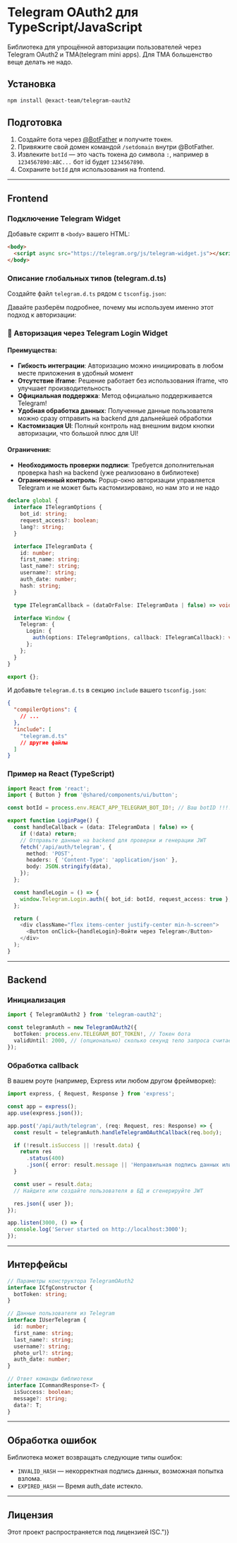 # Telegram OAuth2 для TypeScript/JavaScript

Библиотека для упрощённой авторизации пользователей через Telegram OAuth2 и TMA(telegram mini apps). Для TMA большенство веще делать не надо.

## Установка

```bash
npm install @exact-team/telegram-oauth2
```

## Подготовка

1. Создайте бота через [@BotFather](https://t.me/BotFather) и получите токен.
2. Привяжите свой домен командой `/setdomain` внутри @BotFather.
3. Извлеките `botId` — это часть токена до символа `:`, например в `1234567890:ABC...` бот id будет `1234567890`.
4. Сохраните `botId` для использования на frontend.

---

## Frontend

### Подключение Telegram Widget

Добавьте скрипт в `<body>` вашего HTML:

```html
<body>
  <script async src="https://telegram.org/js/telegram-widget.js"></script>
</body>
```

### Описание глобальных типов (telegram.d.ts)

Создайте файл `telegram.d.ts` рядом с `tsconfig.json`:

Давайте разберём подробнее, почему мы используем именно этот подход к авторизации:

### 🔹 Авторизация через Telegram Login Widget

#### Преимущества:

- **Гибкость интеграции**: Авторизацию можно инициировать в любом месте приложения в удобный момент
- **Отсутствие iframe**: Решение работает без использования iframe, что улучшает производительность
- **Официальная поддержка**: Метод официально поддерживается Telegram!
- **Удобная обработка данных**: Полученные данные пользователя можно сразу отправить на backend для дальнейшей обработки
- **Кастомизация UI**: Полный контроль над внешним видом кнопки авторизации, что большой плюс для UI!

#### Ограничения:

- **Необходимость проверки подписи**: Требуется дополнительная проверка hash на backend (уже реализовано в библиотеке)
- **Ограниченный контроль**: Popup-окно авторизации управляется Telegram и не может быть кастомизировано, но нам это и не надо

```typescript
declare global {
  interface ITelegramOptions {
    bot_id: string;
    request_access?: boolean;
    lang?: string;
  }

  interface ITelegramData {
    id: number;
    first_name: string;
    last_name?: string;
    username?: string;
    auth_date: number;
    hash: string;
  }

  type ITelegramCallback = (dataOrFalse: ITelegramData | false) => void;

  interface Window {
    Telegram: {
      Login: {
        auth(options: ITelegramOptions, callback: ITelegramCallback): void;
      };
    };
  }
}

export {};
```

И добавьте `telegram.d.ts` в секцию `include` вашего `tsconfig.json`:

```json
{
  "compilerOptions": {
    // ...
  },
  "include": [
    "telegram.d.ts"
    // другие файлы
  ]
}
```

### Пример на React (TypeScript)

```typescript
import React from 'react';
import { Button } from '@shared/components/ui/button';

const botId = process.env.REACT_APP_TELEGRAM_BOT_ID!; // Ваш botID !!!!!

export function LoginPage() {
  const handleCallback = (data: ITelegramData | false) => {
    if (!data) return;
    // Отправьте данные на backend для проверки и генерации JWT
    fetch('/api/auth/telegram', {
      method: 'POST',
      headers: { 'Content-Type': 'application/json' },
      body: JSON.stringify(data),
    });
  };

  const handleLogin = () => {
    window.Telegram.Login.auth({ bot_id: botId, request_access: true }, handleCallback);
  };

  return (
    <div className="flex items-center justify-center min-h-screen">
      <Button onClick={handleLogin}>Войти через Telegram</Button>
    </div>
  );
}
```

---

## Backend

### Инициализация

```typescript
import { TelegramOAuth2 } from 'telegram-oauth2';

const telegramAuth = new TelegramOAuth2({
  botToken: process.env.TELEGRAM_BOT_TOKEN!, // Токен бота
  validUntil: 2000, // (опционально) сколько секунд тело запроса считается валидным
});
```

### Обработка callback

В вашем роуте (например, Express или любом другом фреймворке):

```typescript
import express, { Request, Response } from 'express';

const app = express();
app.use(express.json());

app.post('/api/auth/telegram', (req: Request, res: Response) => {
  const result = telegramAuth.handleTelegramOAuthCallback(req.body);

  if (!result.isSuccess || !result.data) {
    return res
      .status(400)
      .json({ error: result.message || 'Неправильная подпись данных или auth_date истёк' });
  }

  const user = result.data;
  // Найдите или создайте пользователя в БД и сгенерируйте JWT

  res.json({ user });
});

app.listen(3000, () => {
  console.log('Server started on http://localhost:3000');
});
```

---

## Интерфейсы

```typescript
// Параметры конструктора TelegramOAuth2
interface ICfgConstructor {
  botToken: string;
}

// Данные пользователя из Telegram
interface IUserTelegram {
  id: number;
  first_name: string;
  last_name?: string;
  username?: string;
  photo_url?: string;
  auth_date: number;
}

// Ответ команды библиотеки
interface ICommandResponse<T> {
  isSuccess: boolean;
  message?: string;
  data?: T;
}
```

---

## Обработка ошибок

Библиотека может возвращать следующие типы ошибок:

- `INVALID_HASH` — некорректная подпись данных, возможная попытка взлома.
- `EXPIRED_HASH` — Время auth_date истекло.

---

## Лицензия

Этот проект распространяется под лицензией ISC.")}
